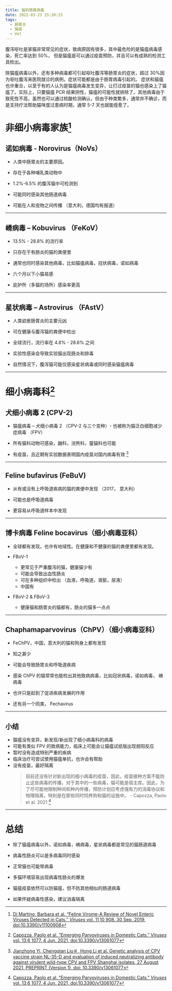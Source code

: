 ```yaml
---
title: 猫的肠胃病毒
date: 2022-03-23 15:20:23
tags:
  - 肠胃炎
  - 猫瘟
  - Vet
---
```


腹泻呕吐是家猫非常常见的症状，致病原因有很多，其中最危险的是猫瘟病毒感染，死亡率达到 50%， 但是猫瘟是可以通过疫苗预防，并且可以有成熟的检测工具检出。

除猫瘟病毒以外，还有多种病毒都可引起呕吐腹泻等肠胃炎的症状，超过 30%因为呕吐腹泻来医院就诊的病例，症状可能都是由于肠胃病毒引起的。 症状和猫瘟也许重合，以至于有的人认为是猫瘟病毒发生变异，让打过疫苗的猫也感染上了猫瘟了。实际上，只要猫瘟 PCR 结果阴性，猫瘟的可能性就排除了。其他病毒由于致死性不高，虽然也可以通过核酸检测确认，但由于种类繁多，通常并不确诊，而是支持疗法帮助猫咪度过患病时期，通常 5-7 天也就能痊愈了。

<!--more-->

# 非细小病毒家族[^1]

## 诺如病毒 - Norovirus（NoVs）

- 人类中肠胃炎的主要原因。

- 存在于各种哺乳类动物中

- 1.2%-6.5% 的腹泻猫中可检测到

- 可能同时感染其他肠道病毒

- 可能在人和宠物之间传播 （意大利，德国均有报道）

---

## 嵴病毒 – Kobuvirus （FeKoV）

- 13.5% - 28.8% 的流行率

- 只存在于有肠炎的猫的粪便里

- 通常也同时感染其他病毒，比如猫瘟病毒，冠状病毒，诺如病毒

- 六个月以下小猫易感

- 庇护所（多猫的场所）感染率更高

---

## 星状病毒 – Astrovirus （FAstV）

- 人类幼崽肠胃炎的主要元凶

- 可在健康与腹泻猫的粪便中检出

- 全球流行，流行率在 4.8% - 28.6% 之间

- 实验性感染会导致实验猫出现肠炎和排毒

- 自然情况下，腹泻猫可能仅感染星状病毒或同时感染猫瘟病毒

---

# 细小病毒科[^3]

## 犬细小病毒 2 (CPV-2)

- 猫瘟病毒 – 犬细小病毒 2 （CPV-2 与三个变种）- 也被称为猫泛白细胞减少症病毒 （FPV）

- 所有猫科动物可感染，鼬科，浣熊科，靈貓科也可能

- 有疫苗，且近期有实验数据表明国内疫苗对国内病毒有效 [^2]

---

## Feline bufavirus (FeBuV)

- 从有或没有上呼吸道疾病的猫的粪便中发现 （2017， 意大利）

- 可能也是呼吸道病毒

- 更容易从呼吸道样本中发现

---

## 博卡病毒 Feline bocavirus（细小病毒亚科）

- 全球都有发现，也许有地域性。在健康和不健康的猫的粪便里都有发现。

- FBoV-1

  - 更常见于严重腹泻的猫，健康猫少有
  - 可能会导致出血性肠炎
  - 可在多种组织中检出 （血液，呼吸道，肾脏，尿液）
  - 中国有

- FBoV-2 & FBoV-3

  - 健康猫和肠胃炎的猫都有，肠炎的猫多一点点

---

## Chaphamaparvovirus（ChPV）（细小病毒亚科）

- FeChPV，中国，意大利的猫和狗身上都有发现

- 知之甚少

- 可能会导致肠胃炎和呼吸道疾病

- 感染 ChPV 的猫常常也能检出其他致病病毒，比如冠状病毒，诺如病毒， 嵴病毒

- 也许只是起到了促进疾病发展的作用

- 还有另一个同类， Fechavirus

---

## 小结

- 猫瘟没有变异，新发现/新出现了细小病毒科的病毒
- 可能有类似 FPV 的致病能力，临床上可能会让猫瘟试纸版出现弱阳反应
- 暂时没有造成特别严重的疾病
- 临床治疗可尝试使用猫瘟单抗，也许会有帮助
- 没有疫苗，最好隔离
  > 目前还没有针对新出现的细小病毒的疫苗，因此，疫苗接种方案不能防止这些病毒的传播，对于其中的一些病毒，猫可能是宿主库。因此，为了尽可能地限制种间和种内传播，预防计划应考虑强有力的消毒协议和物理隔离，特别是在那些同时饲养狗和猫的设施中。
  > \- Capozza, Paolo et al. 2021 [^3]

---

# 总结

- 除了猫瘟病毒以外，诺如病毒，嵴病毒，星状病毒都是常见的猫肠道病毒

- 病毒性肠炎可以是多病毒同时感染

- 正常猫也可能带病毒

- 多猫环境容易出现病毒性肠炎的爆发

- 猫瘟疫苗依然可以防猫瘟，但不防其他相似的肠道病毒

- 如果怀疑病毒性感染，建议消毒隔离

[^1]: [Di Martino, Barbara et al. “Feline Virome-A Review of Novel Enteric Viruses Detected in Cats.” _Viruses_ vol. 11,10 908. 30 Sep. 2019, doi:10.3390/v11100908](https://www.ncbi.nlm.nih.gov/pmc/articles/PMC6832874/)
[^2]: [Jianzhong Yi, Chengqian Liu＃, Hong Li et al. Genetic analysis of CPV vaccine strain NL-35-D and evaluation of induced neutralizing antibody against virulent wild-type CPV and FPV Shanghai isolates, 27 August 2021, PREPRINT (Version 1), doi: 10.3390/v13061077](https://doi.org/10.21203/rs.3.rs-627692/v1)
[^3]: [Capozza, Paolo et al. “Emerging Parvoviruses in Domestic Cats.” _Viruses_ vol. 13,6 1077. 4 Jun. 2021, doi:10.3390/v13061077](https://www.ncbi.nlm.nih.gov/pmc/articles/PMC8229815/)
